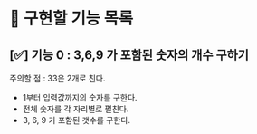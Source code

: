 # 🔖 구현할 기능 목록

## [✅] 기능 0 : 3,6,9 가 포함된 숫자의 개수 구하기

주의할 점 : 33은 2개로 친다.

- 1부터 입력값까지의 숫자를 구한다.
- 전체 숫자를 각 자리별로 펼친다.
- 3, 6, 9 가 포함된 갯수를 구한다.
